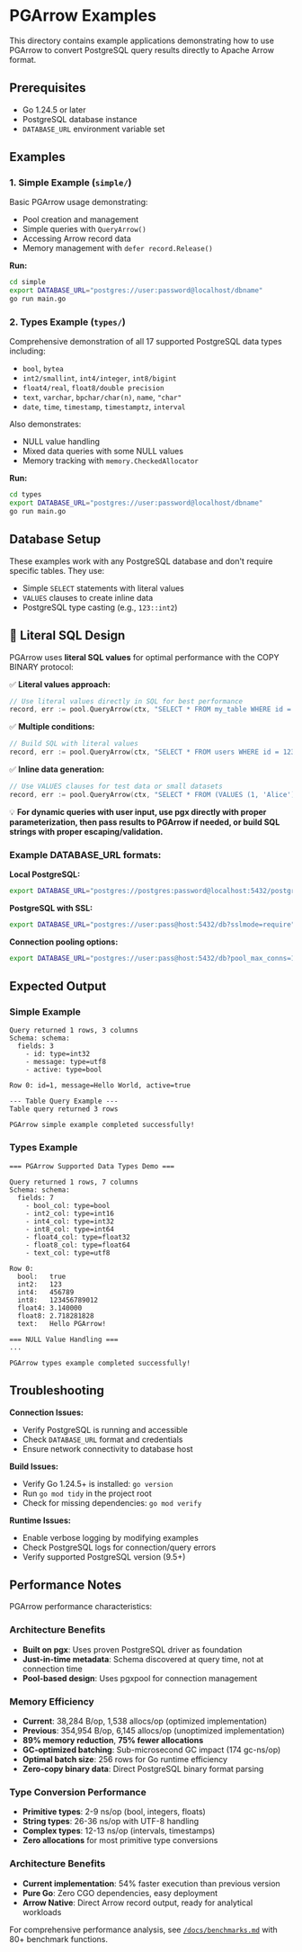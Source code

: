 # PGArrow Examples

This directory contains example applications demonstrating how to use PGArrow to convert PostgreSQL query results directly to Apache Arrow format.

## Prerequisites

- Go 1.24.5 or later
- PostgreSQL database instance
- `DATABASE_URL` environment variable set

## Examples

### 1. Simple Example (`simple/`)

Basic PGArrow usage demonstrating:
- Pool creation and management
- Simple queries with `QueryArrow()`
- Accessing Arrow record data
- Memory management with `defer record.Release()`

**Run:**
```bash
cd simple
export DATABASE_URL="postgres://user:password@localhost/dbname"
go run main.go
```

### 2. Types Example (`types/`)

Comprehensive demonstration of all 17 supported PostgreSQL data types including:
- `bool`, `bytea`
- `int2/smallint`, `int4/integer`, `int8/bigint` 
- `float4/real`, `float8/double precision`
- `text`, `varchar`, `bpchar/char(n)`, `name`, `"char"`
- `date`, `time`, `timestamp`, `timestamptz`, `interval`

Also demonstrates:
- NULL value handling
- Mixed data queries with some NULL values
- Memory tracking with `memory.CheckedAllocator`

**Run:**
```bash
cd types
export DATABASE_URL="postgres://user:password@localhost/dbname"
go run main.go
```

## Database Setup

These examples work with any PostgreSQL database and don't require specific tables. They use:
- Simple `SELECT` statements with literal values
- `VALUES` clauses to create inline data
- PostgreSQL type casting (e.g., `123::int2`)

## 📝 Literal SQL Design

PGArrow uses **literal SQL values** for optimal performance with the COPY BINARY protocol:

✅ **Literal values approach:**
```go
// Use literal values directly in SQL for best performance
record, err := pool.QueryArrow(ctx, "SELECT * FROM my_table WHERE id = 123")
```

✅ **Multiple conditions:**
```go
// Build SQL with literal values
record, err := pool.QueryArrow(ctx, "SELECT * FROM users WHERE id = 123 AND name = 'Alice'")
```

✅ **Inline data generation:**
```go  
// Use VALUES clauses for test data or small datasets
record, err := pool.QueryArrow(ctx, "SELECT * FROM (VALUES (1, 'Alice'), (2, 'Bob')) AS my_table(id, name)")
```

💡 **For dynamic queries with user input, use pgx directly with proper parameterization, then pass results to PGArrow if needed, or build SQL strings with proper escaping/validation.**

### Example DATABASE_URL formats:

**Local PostgreSQL:**
```bash
export DATABASE_URL="postgres://postgres:password@localhost:5432/postgres"
```

**PostgreSQL with SSL:**
```bash
export DATABASE_URL="postgres://user:pass@host:5432/db?sslmode=require"
```

**Connection pooling options:**
```bash
export DATABASE_URL="postgres://user:pass@host:5432/db?pool_max_conns=10"
```

## Expected Output

### Simple Example
```
Query returned 1 rows, 3 columns
Schema: schema:
  fields: 3
    - id: type=int32
    - message: type=utf8
    - active: type=bool

Row 0: id=1, message=Hello World, active=true

--- Table Query Example ---
Table query returned 3 rows

PGArrow simple example completed successfully!
```

### Types Example  
```
=== PGArrow Supported Data Types Demo ===

Query returned 1 rows, 7 columns
Schema: schema:
  fields: 7
    - bool_col: type=bool
    - int2_col: type=int16
    - int4_col: type=int32
    - int8_col: type=int64
    - float4_col: type=float32
    - float8_col: type=float64
    - text_col: type=utf8

Row 0:
  bool:   true
  int2:   123
  int4:   456789
  int8:   123456789012
  float4: 3.140000
  float8: 2.718281828
  text:   Hello PGArrow!

=== NULL Value Handling ===
...

PGArrow types example completed successfully!
```

## Troubleshooting

**Connection Issues:**
- Verify PostgreSQL is running and accessible
- Check `DATABASE_URL` format and credentials
- Ensure network connectivity to database host

**Build Issues:**
- Verify Go 1.24.5+ is installed: `go version`
- Run `go mod tidy` in the project root
- Check for missing dependencies: `go mod verify`

**Runtime Issues:**
- Enable verbose logging by modifying examples
- Check PostgreSQL logs for connection/query errors
- Verify supported PostgreSQL version (9.5+)

## Performance Notes

PGArrow performance characteristics:

### Architecture Benefits
- **Built on pgx**: Uses proven PostgreSQL driver as foundation
- **Just-in-time metadata**: Schema discovered at query time, not at connection time
- **Pool-based design**: Uses pgxpool for connection management

### Memory Efficiency  
- **Current**: 38,284 B/op, 1,538 allocs/op (optimized implementation)
- **Previous**: 354,954 B/op, 6,145 allocs/op (unoptimized implementation)
- **89% memory reduction**, **75% fewer allocations**
- **GC-optimized batching**: Sub-microsecond GC impact (174 gc-ns/op)
- **Optimal batch size**: 256 rows for Go runtime efficiency
- **Zero-copy binary data**: Direct PostgreSQL binary format parsing

### Type Conversion Performance
- **Primitive types**: 2-9 ns/op (bool, integers, floats)
- **String types**: 26-36 ns/op with UTF-8 handling
- **Complex types**: 12-13 ns/op (intervals, timestamps)
- **Zero allocations** for most primitive type conversions

### Architecture Benefits
- **Current implementation**: 54% faster execution than previous version
- **Pure Go**: Zero CGO dependencies, easy deployment
- **Arrow Native**: Direct Arrow record output, ready for analytical workloads

For comprehensive performance analysis, see [`/docs/benchmarks.md`](../docs/benchmarks.md) with 80+ benchmark functions.